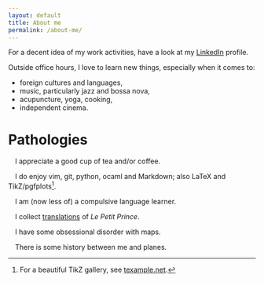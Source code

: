 ```yaml
---
layout: default
title: About me
permalink: /about-me/
---
```


For a decent idea of my work activities, have a look at my [LinkedIn](https://linkedin.com/in/xoolive) profile.

Outside office hours, I love to learn new things, especially when it comes to:

  - foreign cultures and languages,
  - music, particularly jazz and bossa nova,
  - acupuncture, yoga, cooking,
  - independent cinema.


# Pathologies


<i class="fa fa-coffee fa-lg" style="margin-right: 1em; width: 15pt"></i>
I appreciate a good cup of tea and/or coffee.

<i class="fa fa-code fa-lg" style="margin-right: 1em; width: 15pt"></i>
I do enjoy vim, git, python, ocaml and Markdown; also LaTeX and TikZ/pgfplots[^1].

[^1]: For a beautiful TikZ gallery, see [texample.net](http://texample.net).

<i class="fa fa-language fa-lg" style="margin-right: 1em; width: 15pt"></i>
I am (now less of) a compulsive language learner.

<i class="fa fa-book fa-lg" style="margin-right: 1em; width: 15pt"></i>
I collect [translations](/le-petit-prince) of *Le Petit Prince*.

<i class="fa fa-map-o fa-lg" style="margin-right: 1em; width: 15pt"></i>
I have some obsessional disorder with maps.

<i class="fa fa-paper-plane-o fa-lg" style="margin-right: 1em; width: 15pt"></i>
There is some history between me and planes.
